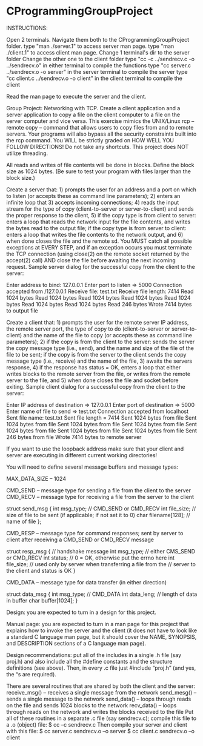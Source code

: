 # CProgrammingGroupProject

INSTRUCTIONS:

Open 2 terminals. 
Navigate them both to the CProgrammingGroupProject folder.
type "man ./server.1" to access server man page.
type "man ./client.1" to access client man page.
Change 1 terminal's dir to the server folder
Change the other one to the client folder
type "cc -c ../sendrecv.c -o ../sendrecv.o" in either terminal to compile the functions
type "cc server.c ../sendrecv.o -o server" in the server terminal to compile the server
type "cc client.c ../sendrecv.o -o client" in the client terminal to compile the client

Read the man page to execute the server and the client.


Group Project: Networking with TCP. Create a client application and a server application to copy a file on the client computer to a file on the server computer and vice versa. This exercise mimics the UNIX/Linux rcp – remote copy – command that allows users to copy files from and to remote servers. Your programs will also bypass all the security constraints built into the rcp command. You WILL be strictly graded on HOW WELL YOU FOLLOW DIRECTIONS! Do not take any shortcuts. This project does NOT utilize threading.

All reads and writes of file contents will be done in blocks. Define the block size as 1024 bytes. (Be sure to test your program with files larger than the block size.)

Create a server that: 1) prompts the user for an address and a port on which to listen (or accepts these as command line parameters); 2) enters an infinite loop that 3) accepts incoming connections; 4) reads the input stream for the type of copy (client-to-server or server-to-client) and sends the proper response to the client, 5) if the copy type is from client to server: enters a loop that reads the network input for the file contents, and writes the bytes read to the output file; if the copy type is from server to client: enters a loop that writes the file contents to the network output,  and 6) when done closes the file and the remote sd. You MUST catch all possible exceptions at EVERY STEP, and if an exception occurs you must terminate the TCP connection (using close(2) on the remote socket returned by the accept(2) call) AND close the file before awaiting the next incoming request. Sample server dialog for the successful copy from the client to the server:

Enter address to bind: 127.0.0.1
Enter port to listen => 5000
Connection accepted from /127.0.0.1
Receive file: test.txt
Receive file length: 7414
Read 1024 bytes
Read 1024 bytes
Read 1024 bytes
Read 1024 bytes
Read 1024 bytes
Read 1024 bytes
Read 1024 bytes
Read 246 bytes
Wrote 7414 bytes to output file

Create a client that: 1) prompts the user for the remote server IP address, the remote server port, the type of copy to do (client-to-server or server-to-client) and the name of the file to copy (or accepts these as command line parameters); 2) if the copy is from the client to the server: sends the server the copy message type (i.e., send), and the name and size of the file of the file to be sent; if the copy is from the server to the client sends the copy message type (i.e., receive) and the name of the file, 3) awaits the servers response, 4) if the response has status = OK, enters a loop that either writes blocks to the remote server from the file, or writes from the remote server to the file, and 5) when done closes the file and socket before exiting. Sample client dialog for a successful copy from the client to the server:

Enter IP address of destination => 127.0.0.1
Enter port of destination => 5000
Enter name of file to send => test.txt
Connection accepted from localhost
Sent file name: test.txt
Sent file length = 7414
Sent 1024 bytes from file
Sent 1024 bytes from file
Sent 1024 bytes from file
Sent 1024 bytes from file
Sent 1024 bytes from file
Sent 1024 bytes from file
Sent 1024 bytes from file
Sent 246 bytes from file
Wrote 7414 bytes to remote server

If you want to use the loopback address make sure that your client and server are executing in different current working directories!

You will need to define several message buffers and message types:

MAX_DATA_SIZE – 1024

CMD_SEND – message type for sending a file from the client to the server
CMD_RECV – message type for receiving a file from the server to the client

struct send_msg {
   int msg_type;               // CMD_SEND or CMD_RECV
   int file_size;                  // size of file to be sent (if applicable; if not set it to 0)
   char filename[128];  // name of file
};

CMD_RESP – message type for command responses; sent by server to client after receiving a CMD_SEND or CMD_RECV message

struct resp_msg {           // handshake message
   int msg_type;               // either CMS_SEND or CMD_RECV
   int status;                     // 0 = OK, otherwise put the errno here
   int file_size;                 // used only by server when transferring a file from the
                                           // server to the client and status is OK
}

CMD_DATA – message type for data transfer (in either direction)

struct data_msg {
   int msg_type;              // CMD_DATA
   int data_leng;              // length of data in buffer
   char buffer[1024];
}

Design: you are expected to turn in a design for this project.

Manual page: you are expected to turn in a man page for this project that explains how to invoke the server and the client (it does not have to look like a standard C language man page, but it should cover the NAME, SYNOPSIS, and DESCRIPTION sections of a C language man page).

Design recommendations: put all of the includes in a single  .h file (say proj.h) and also include all the #define constants and the structure definitions (see above). Then, in every .c file just #include “proj.h” (and yes, the “s are required).

There are several routines that are shared by both the client and the server:
receive_msg() – receives a single message from the network
send_mesg() – sends a single message to the network
send_data() – loops through reads on the file and sends 1024 blocks to the network
recv_data() – loops through reads on the network and writes the blocks received to the file
Put all of these routines in a separate .c file (say sendrecv.c); compile this file to a .o (object) file:
$ cc –c sendrecv.c
Then compile your server and client with this file:
$ cc server.c sendrecv.o –o server
$ cc client.c sendrecv.o –o client
